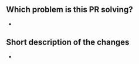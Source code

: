 <!--
We appreciate your contribution to the Jaeger project! 👋🎉

Before creating a pull request, please make sure:
- Your PR is solving one problem
- You have read the guide for contributing
  - See https://github.com/jaegertracing/jaeger/blob/master/CONTRIBUTING_GUIDELINES.md
- You signed all your commits (otherwise we won't be able to merge the PR)
  - See https://github.com/jaegertracing/jaeger/blob/master/CONTRIBUTING_GUIDELINES.md#sign-your-work
- You added unit tests for the new functionality
- You mention in the PR description which issue it is addressing, e.g. "Resolves #123"
-->

## Which problem is this PR solving?

-

## Short description of the changes

-
